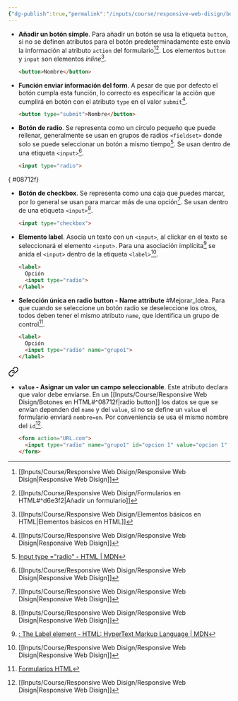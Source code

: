 ```yaml
---
{"dg-publish":true,"permalink":"/inputs/course/responsive-web-disign/botones-en-html/","tags":["programation","HTML","DVC/RWD/1"]}
---
```


[^1]: [[Inputs/Course/Responsive Web Disign/Responsive Web Disign\|Responsive Web Disign]]
[^2]: [[Inputs/Course/Responsive Web Disign/Formularios en HTML#^d6e3f2\|Añadir un formulario]]
[^3]: [[Inputs/Course/Responsive Web Disign/Elementos básicos en HTML\|Elementos básicos en HTML]]
[^4]: [Input type ="radio" - HTML | MDN](https://developer.mozilla.org/en-US/docs/Web/HTML/Element/input/radio)
[^5]: [<label>: The Label element - HTML: HyperText Markup Language | MDN](https://developer.mozilla.org/en-US/docs/Web/HTML/Element/label)
[^6]:[Formularios HTML](https://www.aprenderaprogramar.com/index.php?option=com_content&view=article&id=520:formularios-html-form-label-name-value-id-ejemplos-checkbox-option-button-combobox-cu00720b&catid=69&Itemid=192)

- **Añadir un botón simple**. Para añadir un botón se usa la etiqueta `button`, si no se definen atributos para el botón predeterminadamente este envía la información al atributo `action` del formulario[^1][^2]. Los elementos `button` y `input` son elementos *inline*[^3].
  ```HTML 
  <button>Nombre</button>
   ```
- **Función enviar información del form**. A pesar de que por defecto el botón cumpla esta función, lo correcto es especificar la acción que cumplirá en botón con el atributo `type` en el valor `submit`[^1].
  ```HTML 
  <button type="submit">Nombre</button>
   ```

- **Botón de radio**. Se representa como un circulo pequeño que puede rellenar, generalmente se usan en grupos de radios `<fieldset>` donde solo se puede seleccionar un botón a mismo tiempo[^4]. Se usan dentro de una etiqueta `<input>`[^1].
  ```HTML 
  <input type="radio">
   ```

{ #08712f}

- **Botón de checkbox**. Se representa como una caja que puedes marcar, por lo general se usan para marcar más de una opción[^1]. Se usan dentro de una etiqueta `<input>`[^1].
  ```HTML 
  <input type="checkbox">
   ```
- **Elemento label**. Asocia un texto con un `<input>`, al clickar en el texto se seleccionará el elemento `<input>`. Para una asociación implícita[^5] se anida el `<input>` dentro de la etiqueta `<label>`[^1].
  ```HTML 
  <label>
    Opción
    <input type="radio">
  </label>
   ```
- **Selección única en radio button - Name attribute** #Mejorar_Idea. Para que cuando se seleccione un botón radio se deseleccione los otros,  todos deben tener el mismo atributo `name`, que identifica un grupo de control[^6].
  ```HTML 
  <label>
    Opción
    <input type="radio" name="grupo1">
  </label>
   ```


<div class="transclusion internal-embed is-loaded"><a class="markdown-embed-link" href="/inputs/course/responsive-web-disign/formularios-en-html/#34f042" aria-label="Open link"><svg xmlns="http://www.w3.org/2000/svg" width="24" height="24" viewBox="0 0 24 24" fill="none" stroke="currentColor" stroke-width="2" stroke-linecap="round" stroke-linejoin="round" class="svg-icon lucide-link"><path d="M10 13a5 5 0 0 0 7.54.54l3-3a5 5 0 0 0-7.07-7.07l-1.72 1.71"></path><path d="M14 11a5 5 0 0 0-7.54-.54l-3 3a5 5 0 0 0 7.07 7.07l1.71-1.71"></path></svg></a><div class="markdown-embed">



- **`value` - Asignar un valor un campo seleccionable**. Este atributo declara que valor debe enviarse. En un [[Inputs/Course/Responsive Web Disign/Botones en HTML#^08712f\|radio button]] los datos se que se envían dependen del `name` y del `value`, si no se define un `value` el formulario enviará `nombre=on`. Por conveniencia se usa el mismo nombre del `id`[^1].
  ```HTML 
  <form action="URL.com">
    <input type="radio" name="grupo1" id="opcion 1" value="opcion 1" required>
  </form>
   ``` 


</div></div>
